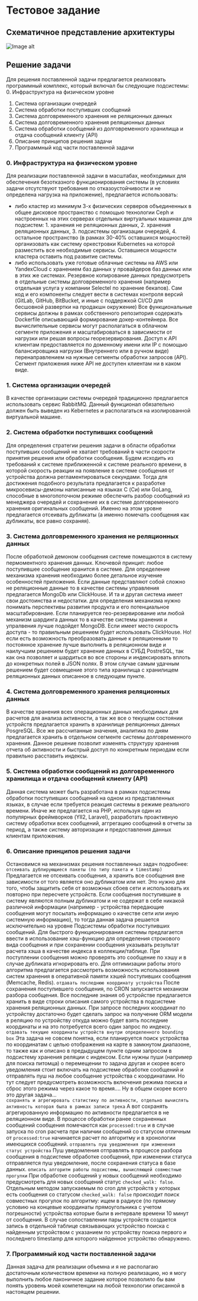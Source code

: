 # Тестовое задание
## Схематичное представление архитектуры
![Image alt](https://github.com/GorokhovDV/TestTaskVolgograd/raw/master/images/scheme.gif)
## Решение задачи
Для решения поставленной задачи предлагается реализовать программный комплекс, который включал бы следующие подсистемы:
0. Инфраструктура на физическом уровне
1. Система организации очередей
2. Система обработки поступивших сообщений
3. Система долговременного хранения не реляционных данных
4. Система долговременного хранения реляционных данных
5. Система обработки сообщений из долговременного хранилища и отдача сообщений клиенту (API)
6. Описание принципов решения задачи
7. Программный код части поставленной задачи 
### 0. Инфраструктура на физическом уровне
Для реализации поставленной задачи в масштабах, необходимых для обеспечения безотказного функционирования системы (в условиях задачи отсутствуют требования по отказоустойчивости и не определена нагрузка на приложение), предлагается использовать: 
* либо кластер из минимум 3-х физических серверов объединенных в общее дисковое пространство с помощью технологии Ceph и настроенных на этих серверах отдельных виртуальных машинах для подсистем: 1. хранения не реляционных данных, 2. хранения реляционных данных, 3. подсистемы организации очередей, 4. остальное пространство (в рамках 30-40% оставшихся мощностей) организовать как систему оркестровки Kubernetes на которой разместить все необходимые сервисы. Оставшиеся мощности кластера оставить под развитие системы.
* либо использовать уже готовые облачные системы на AWS или YandexCloud с хранением баз данных у провайдеров баз данных или в этих же системах.
Резервное копирование данных предусмотреть в отдельные системы долговременного хранения (например отдельная услуга у компании Selectel по хранение бекапов).
Сам код и его компоненты следует вести в системах контроля версий (GitLab, GitHub, BitBucket, и иные с поддержкой CI/CD для бесшовной развертки на продакшн окружение)
Все функциональные сервисы должны в рамках собственного репозитория содержать Dockerfile описывающий формирование докер-контейнера.
Все вычислительные сервисы могут располагаться в облачном сегменте приложения и масштабироваться в зависимости от нагрузки или решая вопросы георезервирования. Доступ к API клиентам предоставляется по доменному имени или IP с помощью балансировщика нагрузки (Внутреннего или в ручном виде) перенаправлением на нужные сегменты обработки запросов (API). Сегмент приложения ниже API не доступен клиентам ни в каком виде.
### 1. Система организации очередей
В качестве организации системы очередей традиционно предлагается использовать сервис RabbitMQ. Данный функционал обязательно должен быть выведен из Kebernetes и располагаться на изолированной виртуальной машине.
### 2. Система обработки поступивших сообщений
Для определения стратегии решения задачи в области обработки поступивших сообщений не хватает требований в части скорости принятия решения или обработки сообщения. Будем исходить из требований к системе приближенной к системе реального времени, в которой скорость реакции на появление в системе сообщения от устройства должна регламентироваться секундами. Тогда для достижения подобного результата предлагается к разработке микросевисы-демоны написанные на языках C (Си) или GoLang, способные в многопоточном режиме обеспечить разбор сообщений из менеджера очередей и сохранение их в системе долговременного хранения оригинальных сообщений.
Именно на этом уровне предлагается отсеивать дубликаты (а именно помечать сообщения как дубликаты, все равно сохраняя).
### 3. Система долговременного хранения не реляционных данных
После обработкой демоном сообщения системе помещаются в систему пермоментного хранения данных. Ключевой принцип: любое поступившее сообщение хранится в системе. Для определение механизма хранения необходимо более детальное изучение особенностей приложения. Если данные представляют собой сложно не реляционные данные то в качестве системы управления предлагается MongoDb или ClickHouse. И та и другая система имеет свои достоинства и недостатки. для определения механизма нужно понимать перспективы развития продукта и его потенциальное масштабировнаие. Если планируется гео-резервирование или любой механизм шардинга данных то в качестве системы хранения и упралвения лучше подойдет MongoDB. Если имеет место скорость доступа - то правильным решением будет использовать ClickHouse.
Но! если есть возможность преобразовать данные к реляционными то постоянное хранение лучше выполнить в реляционном виде и наилучшим решением будет хранение данных в СУБД PostreSQL, так как она позволяет и шардиться во все стороны и индексировать вплоть до конкретных полей в JSON полях. В этом случае самым удачным решением будет совмещение этого типа хранилища с хранилищем реляционных данных описанное в следующем пункте.
### 4. Система долговременного хранения реляционных данных
В качестве хранения всех операционных данных необходимых для расчетов для анализа активности, а так же все о текущем состоянии устройств предлагается хранить в хранилище реляционных данных PosgreSQL. Все же рассчитанные значения, аналитика по дням предлагается хранить в отдельном сегменте системы долговременного хранения. Данное решение позволит изменять структуру хранения отчета об активности и быстрый доступ по конкретным периодам если правильно расставить индексы.
### 5. Система обработки сообщений из долговременного хранилища и отдача сообщений клиенту (API)
Данная система может быть разработана в рамках подсистемы обработки поступивших сообщений на одном из представленных языках, в случае если требуется реакция системы в режиме реального времени. Иначе же предлагается на PHP, используя один из популярных фреймворков (YII2, Laravel), разработать проактивную систему обработки всех сообщений, аггрегацию сообщений в отчеты за период, а также систему авторизации и предоставления данных клиентам приложения.
### 6. Описание принципов решения задачи
Остановимся на механизмах решения поставленных задач подробнее:
``
отсеивать дублирующиеся пакеты (по типу пакета и timestamp)
``
Предлагается не отсеивать сообщения, а хранить все сообщения вне зависимости от того является оно дубликатом или нет. Это нужно для того, чтобы защитить себя от возможных сбоев сети и использовать их повторно при пересчете устройств. Если сообщения поступившие в систему являются полным дубликатом и не содержат в себе никакой различной информации (например - устройства передающие сообщения могут посылать информацию о качестве сети или иную системную информацию), то тогда данная задача решается исключительно на уровне Подсистемы обработки поступивших сообщений. Для быстрого функционирования системы предлагается ввести в использование хэш-функцию для определения строкового вида сообщения и при сохранении сообщения указывать результат расчета хэша в качестве индекса в коллекции/таблице. При поступлении сообщения можно проверять это сообщение по хэшу и в случае дубликата игнорировать его. Для оптимизации работы этого алгоритма предлагается рассмотреть возможность использования систем хранения в оперативной памяти хэшей поступивших сообщения (Memcache, Redis).
``
отдавать последнюю координату устройства
``
После сохранения поступившего сообщения, по CRON запускается механизм разбора сообщения. Все последние знания об устройстве предлагается хранить в виде строки описания самого устройства в подсистеме хранения реляционных данных. При запросе последних координат по устройству достаточно будет сделать запрос на получение ORM модели в реляцию по устройству откуда можно будет взять последние координаты и на это потребуется всего один запрос по индексу.
``
отдавать текущие координаты устройств внутри определенного bounding box
``
Эта задача не совсем понятна, если планируется поиск устройства по координатам с целью отображения на карте в замкнутом диапазоне, то также как и описано в предыдущем пункте одним запросом в подсистему хранения реляции с индексом. Если нужны пуши (например для поиска питомца) о перемещении то задача другая и скорее всего уведомления стоит включать на подсистеме обработке сообщений и отправлять пуш на любое сообщение устройства с координатами. Но тут следует предусмотреть возможность включения режима поиска и сброс этого режима через какое то время.... Ну в общем скорее всего это другая задача...  
``
сохранять и агрегировать статистику по активности, отдельно вычислять активность которая была в рамках записи трека
``
А вот сохранять агрегированную информацию по активности предлагается в не реляционном виде. В процессе обработки ранее сохраненных сообщений сообщения помечаются как ``processed:true``  и в случае запуска по cron расчета при наличии сообщений со статусом отличным от ``processed:true`` начинается расчет по алгоритму и в хронологии имеющихся сообщений.
``
отправлять пуш уведомления при изменения статус устройства
``
Пуш уведомления отправлять в процессе разбора сообщения в подсистеме обработке сообщений, при изменении статуса отправляется пуш уведомление, после сохранения статуса в базе данных.
``
описать алгоритм работы подсистемы, вычисляющей совместные прогулки
``
При обработке сообщений у новых сообщений необходимо предусмотреть для новых сообщений статус ```checked_walk: false```. Отдельным методом запускаемым по cron для устройств у которых есть сообщения со статусом ```checked_walk: false``` происходит поиск совместных прогулок по алгоритму: ищем в радиусе (по прямому условию на концевые координаты прямоугольника с учетом погрешности) устройства которые были в интервале времени 10 минут от сообщения. В случае сопоставлении пары устройств создается запись в отдельной таблице связывающих устройство поиска с найденным устройством с указанием по устройству поиска первого и последнего timestamp для которого найденное устройство обнаружено. 
### 7. Программный код части поставленной задачи
 
Данная задача для реализации объемна и я не располагаю достаточным количеством времени на полную реализацию, но я могу выполнить любое лаконичное задание которое позволило бы вам понять уровень моей компетенции на любой технологии описанной в настоящем решении.

